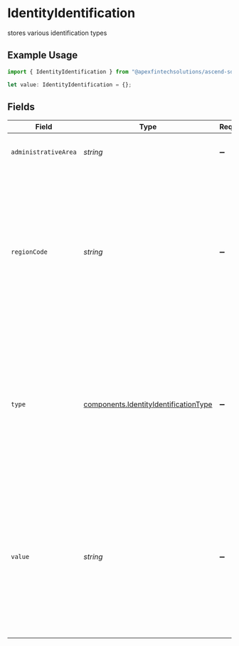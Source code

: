 # IdentityIdentification

stores various identification types

## Example Usage

```typescript
import { IdentityIdentification } from "@apexfintechsolutions/ascend-sdk/models/components";

let value: IdentityIdentification = {};
```

## Fields

| Field                                                                                                                                                                            | Type                                                                                                                                                                             | Required                                                                                                                                                                         | Description                                                                                                                                                                      | Example                                                                                                                                                                          |
| -------------------------------------------------------------------------------------------------------------------------------------------------------------------------------- | -------------------------------------------------------------------------------------------------------------------------------------------------------------------------------- | -------------------------------------------------------------------------------------------------------------------------------------------------------------------------------- | -------------------------------------------------------------------------------------------------------------------------------------------------------------------------------- | -------------------------------------------------------------------------------------------------------------------------------------------------------------------------------- |
| `administrativeArea`                                                                                                                                                             | *string*                                                                                                                                                                         | :heavy_minus_sign:                                                                                                                                                               | Administrative area that issued the identification                                                                                                                               | TX                                                                                                                                                                               |
| `regionCode`                                                                                                                                                                     | *string*                                                                                                                                                                         | :heavy_minus_sign:                                                                                                                                                               | **Field Dependencies:**<br/><br/>A US identification `region_code` is required when the `check_types` is `DATABASE`<br/><br/>Required if `check_types` is `DATABASE`.<br/><br/>Otherwise, must be empty. | US                                                                                                                                                                               |
| `type`                                                                                                                                                                           | [components.IdentityIdentificationType](../../models/components/identityidentificationtype.md)                                                                                   | :heavy_minus_sign:                                                                                                                                                               | **Field Dependencies:**<br/><br/>An SSN or ITIN is required when `check_types` is `DATABASE`<br/><br/>Required if `check_types` is `DATABASE`.<br/><br/>Otherwise, must be empty. | SSN                                                                                                                                                                              |
| `value`                                                                                                                                                                          | *string*                                                                                                                                                                         | :heavy_minus_sign:                                                                                                                                                               | **Field Dependencies:**<br/><br/>An identification value is required when the `check_types` is `DATABASE`<br/><br/>Required if `check_types` is `DATABASE`.<br/><br/>Otherwise, must be empty. | 666-12-3456                                                                                                                                                                      |